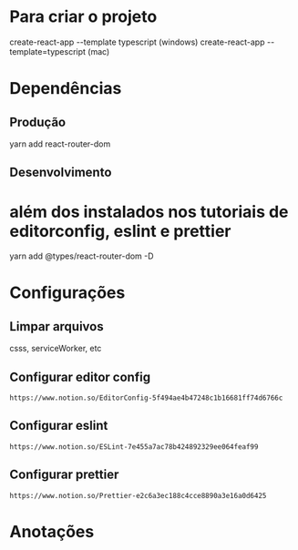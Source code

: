 
# Para criar o projeto
create-react-app <nome> --template typescript (windows)
create-react-app <nome> --template=typescript (mac)

# Dependências

  ## Produção
  yarn add react-router-dom

  ## Desenvolvimento
  # além dos instalados nos tutoriais de editorconfig, eslint e prettier
  yarn add @types/react-router-dom -D

# Configurações

  ## Limpar arquivos
  csss, serviceWorker, etc

  ## Configurar editor config
    https://www.notion.so/EditorConfig-5f494ae4b47248c1b16681ff74d6766c

  ## Configurar eslint
    https://www.notion.so/ESLint-7e455a7ac78b424892329ee064feaf99

  ## Configurar prettier
    https://www.notion.so/Prettier-e2c6a3ec188c4cce8890a3e16a0d6425

  ##

# Anotações


